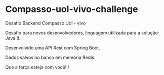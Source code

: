 # Compasso-uol-vivo-challenge

Desafio Backend Compasso Uol - vivo

Desafio para novos desenvolvedores, linguagem utilizada para a solução: Java 8.

Desenvolvido uma API Rest com Spring Boot.

Dados salvos no banco em memória Redis.

Que a força esteja com você!!!
